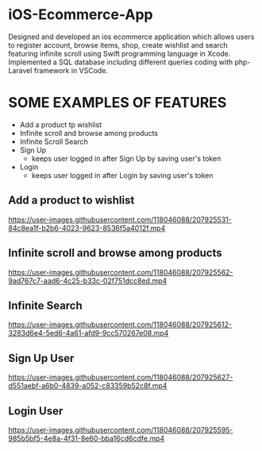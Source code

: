 # iOS-Ecommerce-App
Designed and developed an ios ecommerce application which allows users to register account, browse items, shop, create wishlist and search featuring infinite scroll using Swift programming language in Xcode. Implemented a SQL database including different queries coding with php-Laravel framework in VSCode.

# SOME EXAMPLES OF FEATURES #

- Add a product tp wishlist
- Infinite scroll and browse among products
- Infinite Scroll Search 
- Sign Up
  - keeps user logged in after Sign Up by saving user's token 
- Login
  - keeps user logged in after Login by saving user's token



 ## Add a product to wishlist ## 

https://user-images.githubusercontent.com/118046088/207925531-84c8ea1f-b2b6-4023-9623-8536f5a4012f.mp4

 ## Infinite scroll and browse among products ## 

https://user-images.githubusercontent.com/118046088/207925562-9ad767c7-aad6-4c25-b33c-02f751dcc8ed.mp4

 ## Infinite Search ## 

https://user-images.githubusercontent.com/118046088/207925612-3283d6e4-5ed6-4a61-afd9-9cc570267e08.mp4

 ## Sign Up User ## 

https://user-images.githubusercontent.com/118046088/207925627-d551aebf-a6b0-4839-a052-c83359b52c8f.mp4

 ## Login User ## 

https://user-images.githubusercontent.com/118046088/207925595-985b5bf5-4e8a-4f31-8e60-bba16cd6cdfe.mp4

